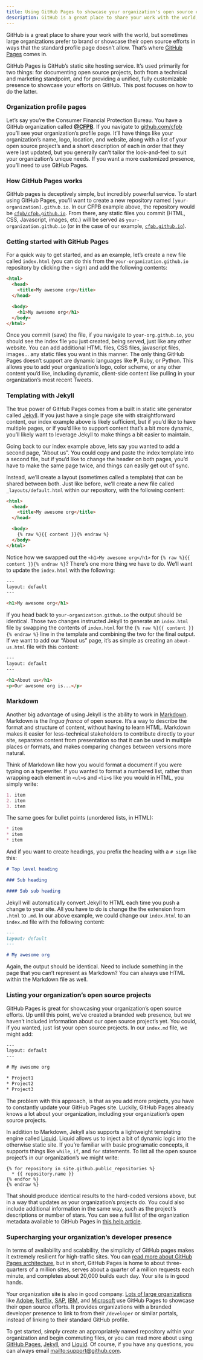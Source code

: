 ```yaml
---
title: Using GitHub Pages to showcase your organization's open source efforts
description: GitHub is a great place to share your work with the world, but sometimes large organization wish to brand or showcase their open source efforts in ways that the standard profile page doesn't allow. That's where GitHub Pages comes in.
---
```


GitHub is a great place to share your work with the world, but sometimes large organizations prefer to brand or showcase their open source efforts in ways that the standard profile page doesn’t allow. That’s where [GitHub Pages](https://pages.github.com) comes in.

GitHub Pages is GitHub’s static site hosting service. It’s used primarily for two things: for documenting open source projects, both from a technical and marketing standpoint, and for providing a unified, fully customizable presence to showcase your efforts on GitHub. This post focuses on how to do the latter.

### Organization profile pages

Let’s say you’re the Consumer Financial Protection Bureau. You have a GitHub organization called [**@CFPB**](https://github.com/CFPB). If you navigate to [github.com/cfpb](https://github.com/cfpb) you’ll see your organization’s profile page. It’ll have things like your organization’s name, logo, location, and website, along with a list of your open source project’s and a short description of each in order that they were last updated, but you generally can’t tailor the look-and-feel to suit your organization’s unique needs. If you want a more customized presence, you’ll need to use GitHub Pages.

### How GitHub Pages works

GitHub pages is deceptively simple, but incredibly powerful service. To start using GitHub Pages, you’ll want to create a new repository named `[your-organization].github.io`. In our CFPB example above, the repository would be [`cfpb/cfpb.github.io`](https://github.com/cfpb/cfpb.github.io). From there, any static files you commit (HTML, CSS, Javascript, images, etc.) will be served as `your-organization.github.io` (or in the case of our example, [`cfpb.github.io`](http://cfpb.github.io)).

### Getting started with GitHub Pages

For a quick way to get started, and as an example, let’s create a new file called `index.html` (you can do this from the `your-organization.github.io` repository by clicking the `+` sign) and add the following contents:

```html
<html>
  <head>
    <title>My awesome org</title>
  </head>

  <body>
    <h1>My awesome org</h1>
  </body>
</html>
```

Once you commit (save) the file, if you navigate to `your-org.github.io`, you should see the index file you just created, being served, just like any other website. You can add additional HTML files, CSS files, javascript files, images… any static files you want in this manner. The only thing GitHub Pages doesn’t support are dynamic languages like ₱, Ruby, or Python. This allows you to add your organization’s logo, color scheme, or any other content you’d like, including dynamic, client-side content like pulling in your organization’s most recent Tweets.

### Templating with Jekyll

The true power of GitHub Pages comes from a built in static site generator called [Jekyll](http://jekyllrb.com). If you just have a single page site with straightforward content, our index example above is likely sufficient, but if you’d like to have multiple pages, or if you’d like to support content that’s a bit more dynamic, you’ll likely want to leverage Jekyll to make things a bit easier to maintain.

Going back to our index example above, lets say you wanted to add a second page, “About us”. You could copy and paste the index template into a second file, but if you’d like to change the header on both pages, you’d have to make the same page twice, and things can easily get out of sync.

Instead, we’ll create a layout (sometimes called a template) that can be shared between both. Just like before, we’ll create a new file called `_layouts/default.html` within our repository, with the following content:

```html
<html>
  <head>
    <title>My awesome org</title>
  </head>

  <body>
    {% raw %}{{ content }}{% endraw %}
  </body>
</html>
```

Notice how we swapped out the `<h1>My awesome org</h1>` for `{% raw %}{{ content }}{% endraw %}`? There’s one more thing we have to do. We’ll want to update the `index.html` with the following:

```html
---
layout: default
---

<h1>My awesome org</h1>
```

If you head back to `your-organization.github.io` the output should be identical. Those two changes instructed Jekyll to generate an `index.html` file by swapping the contents of `index.html` for the `{% raw %}{{ content }}{% endraw %}` line in the template and combining the two for the final output. If we want to add our “About us” page, it’s as simple as creating an `about-us.html` file with this content:

```html
---
layout: default
---

<h1>About us</h1>
<p>Our awesome org is...</p>
```

### Markdown

Another big advantage of using Jekyll is the ability to work in [Markdown](https://guides.github.com/features/mastering-markdown/). Markdown is the *lingua franca* of open source. It’s a way to describe the format and structure of content, without having to learn HTML. Markdown makes it easier for less-technical stakeholders to contribute directly to your site, separates content from presentation so that it can be used in multiple places or formats, and makes comparing changes between versions more natural.

Think of Markdown like how you would format a document if you were typing on a typewriter. If you wanted to format a numbered list, rather than wrapping each element in `<ul>`s and `<li>`s like you would in HTML, you simply write:

```markdown
1. item
2. item
3. item
```

The same goes for bullet points (unordered lists, in HTML):

```markdown
* item
* item
* item
```

And if you want to create headings, you prefix the heading with a `# sign` like this:

```markdown
# Top level heading

### Sub heading

#### Sub sub heading
```

Jekyll will automatically convert Jekyll to HTML each time you push a change to your site. All you have to do is change the the extension from `.html` to `.md`. In our above example, we could change our `index.html` to an `index.md` file with the following content:

```markdown
---
layout: default
---

# My awesome org
```

Again, the output should be identical. Need to include something in the page that you can’t represent as Markdown? You can always use HTML within the Markdown file as well.

### Listing your organization’s open source projects

GitHub Pages is great for showcasing your organization’s open source efforts. Up until this point, we’ve created a branded web presence, but we haven’t included information about our open source project’s yet. You could, if you wanted, just list your open source projects. In our `index.md` file, we might add:

```html
---
layout: default
---

# My awesome org

* Project1
* Project2
* Project3
```

The problem with this approach, is that as you add more projects, you have to constantly update your GitHub Pages site. Luckily, GitHub Pages already knows a lot about your organization, including your organization’s open source projects.

In addition to Markdown, Jekyll also supports a lightweight templating engine called [Liquid](https://github.com/Shopify/liquid/wiki/Liquid-for-Designers). Liquid allows us to inject a bit of dynamic logic into the otherwise static site. If you’re familiar with basic programatic concepts, it supports things like `while`, `if`, and `for` statements. To list all the open source project’s in our organization’s we might write:

```html{% raw %}
{% for repository in site.github.public_repositories %}
  * {{ repository.name }}
{% endfor %}
{% endraw %}
```

That should produce identical results to the hard-coded versions above, but in a way that updates as your organization’s projects do. You could also include additional information in the same way, such as the project’s descriptions or number of stars. You can see a full list of the organization metadata available to GitHub Pages in [this help article](https://help.github.com/articles/repository-metadata-on-github-pages/).

### Supercharging your organization’s developer presence

In terms of availability and scalability, the simplicity of GitHub pages makes it extremely resilient for high-traffic sites. You can [read more about GitHub Pages architecture](http://githubengineering.com/rearchitecting-github-pages/), but in short, GitHub Pages is home to about three-quarters of a million sites, serves about a quarter of a million requests each minute, and completes about 20,000 builds each day. Your site is in good hands.

Your organization site is also in good company. [Lots of large organizations](https://github.com/showcases/open-source-organizations) like [Adobe](http://adobe.github.io), [Netflix](http://netflix.github.io), [SAP](http://sap.github.io), [IBM](http://ibm.github.io), and [Microsoft](http://microsoft.github.io) use GitHub Pages to showcase their open source efforts. It provides organizations with a branded developer presence to link to from their `/developer` or similar portals, instead of linking to their standard GitHub profile.

To get started, simply create an appropriately named repository within your organization and begin commuting files, or you can read more about using [GitHub Pages](https://help.github.com/categories/github-pages-basics/), [Jekyll](http://jekyllrb.com/docs/home/), and [Liquid](https://github.com/Shopify/liquid/wiki/Liquid-for-Designers). Of course, if you have any questions, you can always email <mailto:support@github.com>.
